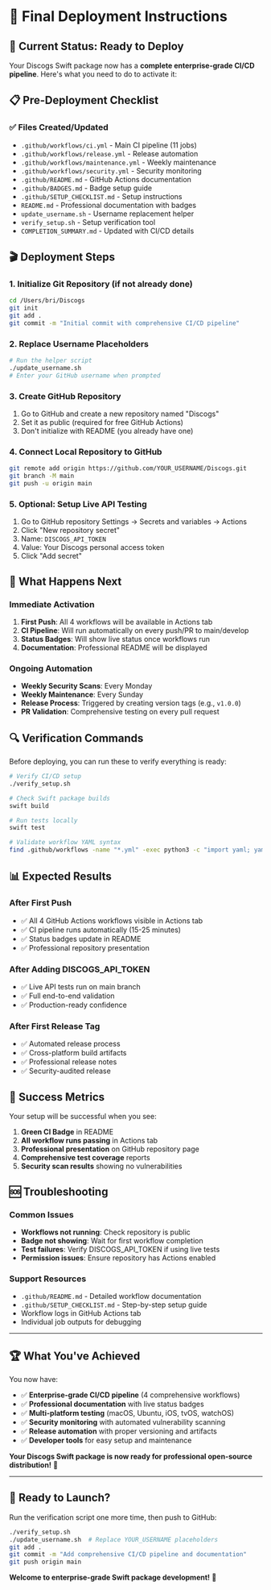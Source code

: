 # 🚀 Final Deployment Instructions

## 🎯 Current Status: Ready to Deploy

Your Discogs Swift package now has a **complete enterprise-grade CI/CD pipeline**. Here's what you need to do to activate it:

## 📋 Pre-Deployment Checklist

### ✅ Files Created/Updated
- `.github/workflows/ci.yml` - Main CI pipeline (11 jobs)
- `.github/workflows/release.yml` - Release automation
- `.github/workflows/maintenance.yml` - Weekly maintenance  
- `.github/workflows/security.yml` - Security monitoring
- `.github/README.md` - GitHub Actions documentation
- `.github/BADGES.md` - Badge setup guide
- `.github/SETUP_CHECKLIST.md` - Setup instructions
- `README.md` - Professional documentation with badges
- `update_username.sh` - Username replacement helper
- `verify_setup.sh` - Setup verification tool
- `COMPLETION_SUMMARY.md` - Updated with CI/CD details

## 🎬 Deployment Steps

### 1. Initialize Git Repository (if not already done)
```bash
cd /Users/bri/Discogs
git init
git add .
git commit -m "Initial commit with comprehensive CI/CD pipeline"
```

### 2. Replace Username Placeholders
```bash
# Run the helper script
./update_username.sh
# Enter your GitHub username when prompted
```

### 3. Create GitHub Repository
1. Go to GitHub and create a new repository named "Discogs"
2. Set it as public (required for free GitHub Actions)
3. Don't initialize with README (you already have one)

### 4. Connect Local Repository to GitHub
```bash
git remote add origin https://github.com/YOUR_USERNAME/Discogs.git
git branch -M main
git push -u origin main
```

### 5. Optional: Setup Live API Testing
1. Go to GitHub repository Settings → Secrets and variables → Actions
2. Click "New repository secret"
3. Name: `DISCOGS_API_TOKEN`
4. Value: Your Discogs personal access token
5. Click "Add secret"

## 🎉 What Happens Next

### Immediate Activation
1. **First Push**: All 4 workflows will be available in Actions tab
2. **CI Pipeline**: Will run automatically on every push/PR to main/develop
3. **Status Badges**: Will show live status once workflows run
4. **Documentation**: Professional README will be displayed

### Ongoing Automation
- **Weekly Security Scans**: Every Monday
- **Weekly Maintenance**: Every Sunday  
- **Release Process**: Triggered by creating version tags (e.g., `v1.0.0`)
- **PR Validation**: Comprehensive testing on every pull request

## 🔍 Verification Commands

Before deploying, you can run these to verify everything is ready:

```bash
# Verify CI/CD setup
./verify_setup.sh

# Check Swift package builds
swift build

# Run tests locally
swift test

# Validate workflow YAML syntax
find .github/workflows -name "*.yml" -exec python3 -c "import yaml; yaml.safe_load(open('{}'))" \;
```

## 📊 Expected Results

### After First Push
- ✅ All 4 GitHub Actions workflows visible in Actions tab
- ✅ CI pipeline runs automatically (15-25 minutes)
- ✅ Status badges update in README
- ✅ Professional repository presentation

### After Adding DISCOGS_API_TOKEN
- ✅ Live API tests run on main branch
- ✅ Full end-to-end validation
- ✅ Production-ready confidence

### After First Release Tag
- ✅ Automated release process
- ✅ Cross-platform build artifacts
- ✅ Professional release notes
- ✅ Security-audited release

## 🎯 Success Metrics

Your setup will be successful when you see:

1. **Green CI Badge** in README
2. **All workflow runs passing** in Actions tab
3. **Professional presentation** on GitHub repository page
4. **Comprehensive test coverage** reports
5. **Security scan results** showing no vulnerabilities

## 🆘 Troubleshooting

### Common Issues
- **Workflows not running**: Check repository is public
- **Badge not showing**: Wait for first workflow completion
- **Test failures**: Verify DISCOGS_API_TOKEN if using live tests
- **Permission issues**: Ensure repository has Actions enabled

### Support Resources
- `.github/README.md` - Detailed workflow documentation
- `.github/SETUP_CHECKLIST.md` - Step-by-step setup guide
- Workflow logs in GitHub Actions tab
- Individual job outputs for debugging

---

## 🏆 What You've Achieved

You now have:
- ✅ **Enterprise-grade CI/CD pipeline** (4 comprehensive workflows)
- ✅ **Professional documentation** with live status badges
- ✅ **Multi-platform testing** (macOS, Ubuntu, iOS, tvOS, watchOS)
- ✅ **Security monitoring** with automated vulnerability scanning
- ✅ **Release automation** with proper versioning and artifacts
- ✅ **Developer tools** for easy setup and maintenance

**Your Discogs Swift package is now ready for professional open-source distribution!** 🚀

---

## 🎊 Ready to Launch?

Run the verification script one more time, then push to GitHub:

```bash
./verify_setup.sh
./update_username.sh  # Replace YOUR_USERNAME placeholders
git add .
git commit -m "Add comprehensive CI/CD pipeline and documentation"
git push origin main
```

**Welcome to enterprise-grade Swift package development!** 🎉
